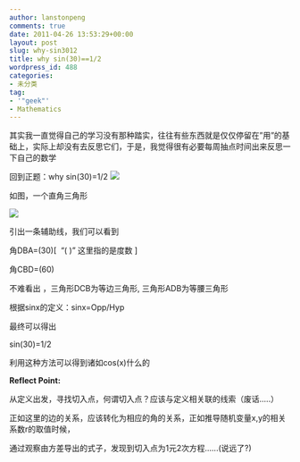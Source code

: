```yaml
---
author: lanstonpeng
comments: true
date: 2011-04-26 13:53:29+00:00
layout: post
slug: why-sin3012
title: why sin(30)==1/2
wordpress_id: 488
categories:
- 未分类
tag:
- '"geek"'
- Mathematics
---
```


其实我一直觉得自己的学习没有那种踏实，往往有些东西就是仅仅停留在”用”的基础上，实际上却没有去反思它们，于是，我觉得很有必要每周抽点时间出来反思一下自己的数学


回到正题：why sin(30)=1/2
[![](http://files.blogcn.com/wp05/M00/00/8E/wKgKDE3Y9xUAAAAAAAAa9V3Aio0683.jpg)](http://files.blogcn.com/wp05/M00/00/8E/wKgKDE3Y9xUAAAAAAAAa9V3Aio0683.jpg)


如图，一个直角三角形


[![](http://files.blogcn.com/wp03/M00/00/52/wKgKC03Y9xAAAAAAAAAgYQc-8hs108.jpg)](http://files.blogcn.com/wp03/M00/00/52/wKgKC03Y9xAAAAAAAAAgYQc-8hs108.jpg)


引出一条辅助线，我们可以看到

角DBA=(30)[  “( )” 这里指的是度数 ]

角CBD=(60)

不难看出 ，三角形DCB为等边三角形, 三角形ADB为等腰三角形

根据sinx的定义：sinx=Opp/Hyp

最终可以得出<!-- more -->

sin(30)=1/2

利用这种方法可以得到诸如cos(x)什么的

**Reflect Point:**


从定义出发，寻找切入点，何谓切入点？应该与定义相关联的线索（废话.....）




正如这里的边的关系，应该转化为相应的角的关系，正如推导随机变量x,y的相关系数r的取值时候，




通过观察由方差导出的式子，发现到切入点为1元2次方程......(说远了?)
